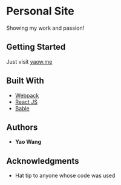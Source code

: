 # Personal Site

Showing my work and passion!

## Getting Started

Just visit [yaow.me](https://www.yaow.me)

## Built With

* [Webpack](http://www.dropwizard.io/1.0.2/docs/)
* [React JS](https://maven.apache.org/)
* [Bable](https://rometools.github.io/rome/)

## Authors

* **Yao Wang**

## Acknowledgments

* Hat tip to anyone whose code was used
